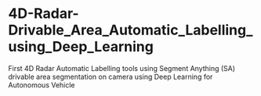 # 4D-Radar-Drivable_Area_Automatic_Labelling_using_Deep_Learning
First 4D Radar Automatic Labelling tools using Segment Anything (SA) drivable area segmentation on camera using Deep Learning for Autonomous Vehicle
